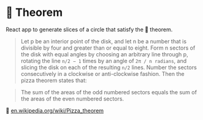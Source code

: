# 🍕 Theorem

React app to generate slices of a circle that satisfy the 🍕 theorem.

> Let p be an interior point of the disk, and let n be a number that is divisible by four and greater than or equal to eight. Form n sectors of the disk with equal angles by choosing an arbitrary line through p, rotating the line `n/2 − 1` times by an angle of `2π / n radians`, and slicing the disk on each of the resulting `n/2` lines. Number the sectors consecutively in a clockwise or anti-clockwise fashion. Then the pizza theorem states that:

> The sum of the areas of the odd numbered sectors equals the sum of the areas of the even numbered sectors.

🔗 [en.wikipedia.org/wiki/Pizza_theorem](https://en.wikipedia.org/wiki/Pizza_theorem)
